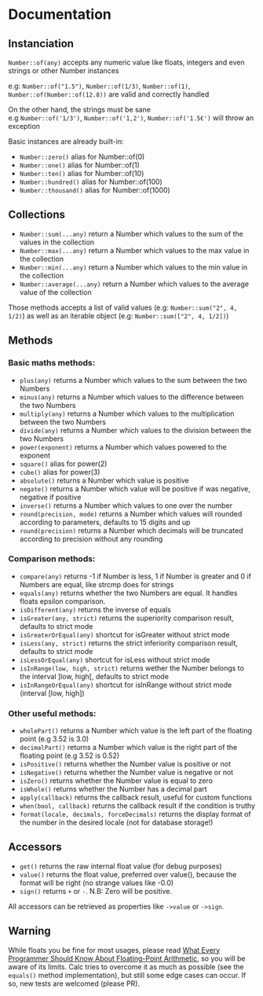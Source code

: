 # Documentation
## Instanciation
`Number::of(any)` accepts any numeric value like floats, integers and even strings or other Number instances

e.g: `Number::of("1.5")`, `Number::of(1/3)`, `Number::of(1)`, `Number::of(Number::of(12.8))` are valid and correctly handled  

On the other hand, the strings must be sane  
e.g `Number::of('1/3')`, `Number::of('1,2')`, `Number::of('1.5€')` will throw an exception

Basic instances are already built-in:
-   `Number::zero()` alias for Number::of(0)
-   `Number::one()` alias for Number::of(1)
-   `Number::ten()` alias for Number::of(10)
-   `Number::hundred()` alias for Number::of(100)
-   `Number::thousand()` alias for Number::of(1000)

## Collections
-   `Number::sum(...any)` return a Number which values to the sum of the values in the collection
-   `Number::max(...any)` return a Number which values to the max value in the collection
-   `Number::min(...any)` return a Number which values to the min value in the collection
-   `Number::average(...any)` return a Number which values to the average value of the collection

Those methods accepts a list of valid values (e.g: `Number::sum("2", 4, 1/2)`) as well as an iterable object (e.g: `Number::sum(["2", 4, 1/2])`)

## Methods
### Basic maths methods:
-   `plus(any)` returns a Number which values to the sum between the two Numbers
-   `minus(any)` returns a Number which values to the difference between the two Numbers
-   `multiply(any)` returns a Number which values to the multiplication between the two Numbers
-   `divide(any)` returns a Number which values to the division between the two Numbers
-   `power(exponent)` returns a Number which values powered to the exponent
-   `square()` alias for power(2)
-   `cube()` alias for power(3)
-   `absolute()` returns a Number which value is positive
-   `negate()` returns a Number which value will be positive if was negative, negative if positive
-   `inverse()` returns a Number which values to one over the number
-   `round(precision, mode)` returns a Number which values will rounded according to parameters, defaults to 15 digits and up
-   `round(precision)` returns a Number which decimals will be truncated according to precision without any rounding

### Comparison methods:

-   `compare(any)` returns -1 if Number is less, 1 if Number is greater and 0 if Numbers are equal, like strcmp does for strings
-   `equals(any)` returns whether the two Numbers are equal. It handles floats epsilon comparison.
-   `isDifferent(any)` returns the inverse of equals
-   `isGreater(any, strict)` returns the superiority comparison result, defaults to strict mode
-   `isGreaterOrEqual(any)` shortcut for isGreater without strict mode
-   `isLess(any, strict)` returns the strict inferiority comparison result, defaults to strict mode
-   `isLessOrEqual(any)` shortcut for isLess without strict mode
-   `isInRange(low, high, strict)` returns wether the Number belongs to the interval ]low, high[, defaults to strict mode
-   `isInRangeOrEqual(any)` shortcut for isInRange without strict mode (interval [low, high])

### Other useful methods:
-   `wholePart()` returns a Number which value is the left part of the floating point (e.g 3.52 is 3.0)
-   `decimalPart()` returns a Number which value is the right part of the floating point (e.g 3.52 is 0.52)
-   `isPositive()` returns whether the Number value is positive or not
-   `isNegative()` returns whether the Number value is negative or not
-   `isZero()` returns whether the Number value is equal to zero
-   `isWhole()` returns whether the Number has a decimal part
-   `apply(callback)` returns the callback result, useful for custom functions
-   `when(bool, callback)` returns the callback result if the condition is truthy
-   `format(locale, decimals, forceDecimals)` returns the display format of the number in the desired locale (not for database storage!)


## Accessors
-   `get()` returns the raw internal float value (for debug purposes)
-   `value()` returns the float value, preferred over value(), because the format will be right (no strange values like -0.0)
-   `sign()` returns `+` or `-`. N.B: Zero will be positive.

All accessors can be retrieved as properties like `->value` or `->sign`.


## Warning

While floats you be fine for most usages, please read [What Every Programmer Should Know About Floating-Point Arithmetic](https://floating-point-gui.de/), so you will be aware of its limits. Calc tries to overcome it as much as possible (see the `equals()` method implementation), but still some edge cases can occur.
If so, new tests are welcomed (please PR).
